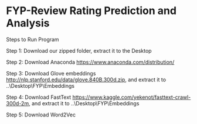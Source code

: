 # FYP-Review Rating Prediction and Analysis

Steps to Run Program

Step 1: Download our zipped folder, extract it to the Desktop

Step 2: Download Anaconda https://www.anaconda.com/distribution/

Step 3: Download Glove embeddings http://nlp.stanford.edu/data/glove.840B.300d.zip, and extract it to ..\Desktop\FYP\Embeddings

Step 4: Download FastText https://www.kaggle.com/yekenot/fasttext-crawl-300d-2m, and extract it to ..\Desktop\FYP\Embeddings

Step 5: Download Word2Vec
